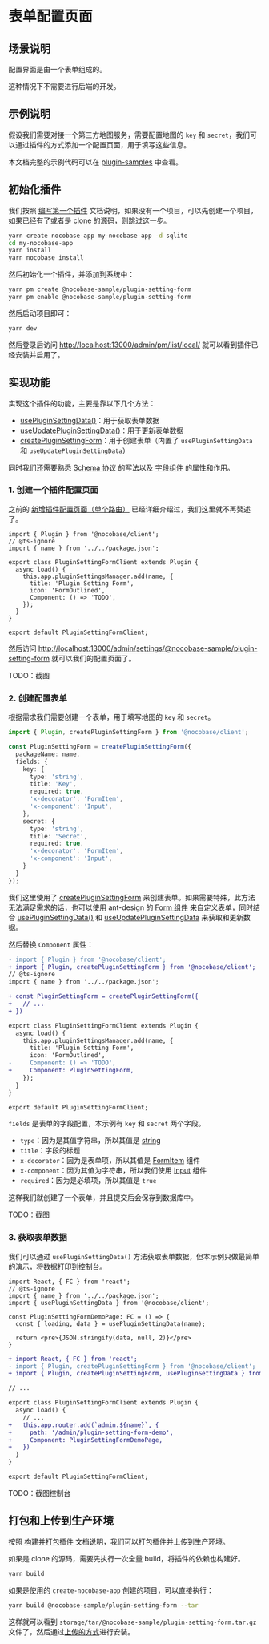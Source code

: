 # 表单配置页面

## 场景说明

配置界面是由一个表单组成的。

这种情况下不需要进行后端的开发。

## 示例说明

假设我们需要对接一个第三方地图服务，需要配置地图的 `key` 和 `secret`，我们可以通过插件的方式添加一个配置页面，用于填写这些信息。

本文档完整的示例代码可以在 [plugin-samples](https://github.com/nocobase/plugin-samples/tree/main/packages/plugins/%40nocobase-sample/plugin-setting-form) 中查看。

## 初始化插件

我们按照 [编写第一个插件](/development/your-fisrt-plugin) 文档说明，如果没有一个项目，可以先创建一个项目，如果已经有了或者是 clone 的源码，则跳过这一步。

```bash
yarn create nocobase-app my-nocobase-app -d sqlite
cd my-nocobase-app
yarn install
yarn nocobase install
```

然后初始化一个插件，并添加到系统中：

```bash
yarn pm create @nocobase-sample/plugin-setting-form
yarn pm enable @nocobase-sample/plugin-setting-form
```

然后启动项目即可：

```bash
yarn dev
```

然后登录后访问 [http://localhost:13000/admin/pm/list/local/](http://localhost:13000/admin/pm/list/local/) 就可以看到插件已经安装并启用了。

## 实现功能

实现这个插件的功能，主要是靠以下几个方法：

- [usePluginSettingData()](#TODO)：用于获取表单数据
- [useUpdatePluginSettingData()](#TODO)：用于更新表单数据
- [createPluginSettingForm](#TODO)：用于创建表单（内置了 `usePluginSettingData` 和 `useUpdatePluginSettingData`）

同时我们还需要熟悉 [Schema 协议](/development/client/ui-schema/what-is-ui-schema) 的写法以及 [字段组件](https://client.docs.nocobase.com/components) 的属性和作用。

### 1. 创建一个插件配置页面

之前的 [新增插件配置页面（单个路由）](/plugin-samples/router/add-setting-page-single-route) 已经详细介绍过，我们这里就不再赘述了。

```tsx | pure
import { Plugin } from '@nocobase/client';
// @ts-ignore
import { name } from '../../package.json';

export class PluginSettingFormClient extends Plugin {
  async load() {
    this.app.pluginSettingsManager.add(name, {
      title: 'Plugin Setting Form',
      icon: 'FormOutlined',
      Component: () => 'TODO',
    });
  }
}

export default PluginSettingFormClient;
```

然后访问 [http://localhost:13000/admin/settings/@nocobase-sample/plugin-setting-form](http://localhost:13000/admin/settings/@nocobase-sample/plugin-setting-form) 就可以我们的配置页面了。

TODO：截图

### 2. 创建配置表单

根据需求我们需要创建一个表单，用于填写地图的 `key` 和 `secret`。

```ts
import { Plugin, createPluginSettingForm } from '@nocobase/client';

const PluginSettingForm = createPluginSettingForm({
  packageName: name,
  fields: {
    key: {
      type: 'string',
      title: 'Key',
      required: true,
      'x-decorator': 'FormItem',
      'x-component': 'Input',
    },
    secret: {
      type: 'string',
      title: 'Secret',
      required: true,
      'x-decorator': 'FormItem',
      'x-component': 'Input',
    }
  }
});
```

我们这里使用了 [createPluginSettingForm](#TODO) 来创建表单。如果需要特殊，此方法无法满足需求的话，也可以使用 ant-design 的 [Form 组件](https://ant.design/components/form) 来自定义表单，同时结合 [usePluginSettingData()](#TODO) 和 [useUpdatePluginSettingData](#TODO) 来获取和更新数据。

然后替换 `Component` 属性：

```diff
- import { Plugin } from '@nocobase/client';
+ import { Plugin, createPluginSettingForm } from '@nocobase/client';
// @ts-ignore
import { name } from '../../package.json';

+ const PluginSettingForm = createPluginSettingForm({
+   // ...
+ })

export class PluginSettingFormClient extends Plugin {
  async load() {
    this.app.pluginSettingsManager.add(name, {
      title: 'Plugin Setting Form',
      icon: 'FormOutlined',
-     Component: () => 'TODO',
+     Component: PluginSettingForm,
    });
  }
}

export default PluginSettingFormClient;
```

`fields` 是表单的字段配置，本示例有 `key` 和 `secret` 两个字段。

- `type`：因为是其值字符串，所以其值是 [string](/development/client/ui-schema/what-is-ui-schema#type)
- `title`：字段的标题
- `x-decorator`：因为是表单项，所以其值是 [FormItem](https://client.docs.nocobase.com/components/form-item) 组件
- `x-component`：因为其值为字符串，所以我们使用 [Input](https://client.docs.nocobase.com/components/components/input) 组件
- `required`：因为是必填项，所以其值是 `true`

这样我们就创建了一个表单，并且提交后会保存到数据库中。

TODO：截图

### 3. 获取表单数据

我们可以通过 `usePluginSettingData()` 方法获取表单数据，但本示例只做最简单的演示，将数据打印到控制台。

```tsx | pure
import React, { FC } from 'react';
// @ts-ignore
import { name } from '../../package.json';
import { usePluginSettingData } from '@nocobase/client';

const PluginSettingFormDemoPage: FC = () => {
  const { loading, data } = usePluginSettingData(name);

  return <pre>{JSON.stringify(data, null, 2)}</pre>
}
```

```diff
+ import React, { FC } from 'react';
- import { Plugin, createPluginSettingForm } from '@nocobase/client';
+ import { Plugin, createPluginSettingForm, usePluginSettingData } from '@nocobase/client';

// ...

export class PluginSettingFormClient extends Plugin {
  async load() {
    // ...
+   this.app.router.add(`admin.${name}`, {
+     path: '/admin/plugin-setting-form-demo',
+     Component: PluginSettingFormDemoPage,
+   })
  }
}

export default PluginSettingFormClient;
```

TODO：截图控制台

## 打包和上传到生产环境

按照 [构建并打包插件](/development/your-fisrt-plugin#构建并打包插件) 文档说明，我们可以打包插件并上传到生产环境。

如果是 clone 的源码，需要先执行一次全量 build，将插件的依赖也构建好。

```bash
yarn build
```

如果是使用的 `create-nocobase-app` 创建的项目，可以直接执行：

```bash
yarn build @nocobase-sample/plugin-setting-form --tar
```

这样就可以看到 `storage/tar/@nocobase-sample/plugin-setting-form.tar.gz` 文件了，然后通过[上传的方式](/welcome/getting-started/plugin)进行安装。
